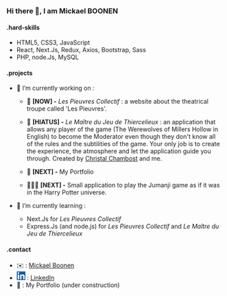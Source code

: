 ### Hi there 👋, I am Mickael BOONEN

#### .hard-skills

+ HTML5, CSS3, JavaScript
+ React, Next.Js, Redux, Axios, Bootstrap, Sass
+ PHP, node.Js, MySQL

#### .projects

+ 🔭 I’m currently working on :
  + 🐙 **[NOW] -** *Les Pieuvres Collectif* : a website about the theatrical troupe called 'Les Pieuvres'.
  
  + 🐺 **[HIATUS] -** *Le Maître du Jeu de Thiercelieux* : an application that allows any player of the game (The Werewolves of Millers Hollow in English) to become the Moderator even though they don't know all of the rules and the subtilities of the game. Your only job is to create the experience, the atmosphere and let the application guide you through. Created by [Christal Chambost](https://github.com/christal-chambost) and me.
  
  + 💼 **[NEXT] -** My Portfolio
  
  + 🎲🌴🧙 **[NEXT] -**  Small application to play the Jumanji game as if it was in the Harry Potter universe. 
  
+ 🌱 I’m currently learning :
  + Next.Js for *Les Pieuvres Collectif*
  + Express.Js (and node.js) for *Les Pieuvres Collectif* and *Le Maître du Jeu de Thiercelieux*

#### .contact

+ ✉️ : [Mickael Boonen](mickaelboonen@gmail.com)
+ ![Linkedin](./Linkedin-Icon.png) : [LinkedIn](https://www.linkedin.com/in/mickael-boonen/)
+ 🔗 : My Portfolio (under construction)

<!--
**mickaelboonen/mickaelboonen** is a ✨ _special_ ✨ repository because its `README.md` (this file) appears on your GitHub profile.

Here are some ideas to get you started:

- 🔭 I’m currently working on ...
- 🌱 I’m currently learning ...
- 👯 I’m looking to collaborate on ...
- 🤔 I’m looking for help with ...
- 💬 Ask me about ...
- 📫 How to reach me: ...
- 😄 Pronouns: ... ⚡ Fun fact: ...
-->

